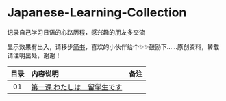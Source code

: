 # Japanese-Learning-Collection
记录自己学习日语的心路历程，感兴趣的朋友多交流

显示效果有出入，请移步[简书](https://www.jianshu.com/nb/35916729)，喜欢的小伙伴给个✨✨鼓励下……原创资料，转载请注明出处，谢谢！

| 目录 | 内容说明  |  备注  |
| :----:  | :---- |:---- |
| 01  | [第一课 わたしは　留学生です](https://www.jianshu.com/p/e5a1a988241e) |  |